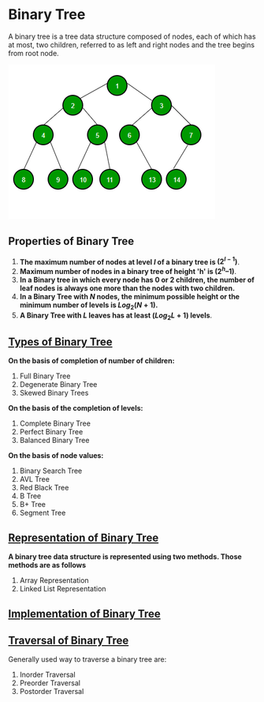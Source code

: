 # Binary Tree

A binary tree is a tree data structure composed of nodes, each of which has at most, two children, referred to as left and right nodes and the tree begins from root node.

![Binary Tree](/assets/images/binary-tree.png)

## Properties of Binary Tree

1. **The maximum number of nodes at level $l$ of a binary tree is $(2^{l - 1})$**.
2. **Maximum number of nodes in a binary tree of height 'h' is $(2^h – 1)$**.
3. **In a Binary tree in which every node has 0 or 2 children, the number of leaf nodes is always one more than the nodes with two children.**
4. **In a Binary Tree with $N$ nodes, the minimum possible height or the minimum number of levels is $Log_2(N+1)$.**
5. **A Binary Tree with $L$ leaves has at least $(Log_2L + 1)$ levels**.

## [Types of Binary Tree](https://www.geeksforgeeks.org/types-of-binary-tree/)

**On the basis of completion of number of children:**
1. Full Binary Tree
2. Degenerate Binary Tree
3. Skewed Binary Trees

**On the basis of the completion of levels:**
1. Complete Binary Tree
2. Perfect Binary Tree
3. Balanced Binary Tree

**On the basis of node values:**
1. Binary Search Tree
2. AVL Tree
3. Red Black Tree
4. B Tree
5. B+ Tree
6. Segment Tree

## [Representation of Binary Tree ](16-Tree/03-Binary-Tree-Representation)
**A binary tree data structure is represented using two methods. Those methods are as follows**
1. Array Representation
2. Linked List Representation

## [Implementation of Binary Tree](16-Tree/04-Binary-Tree-Implementation)

## [Traversal of Binary Tree](16-Tree/05-Binary-Tree-Traversal)
Generally used way to traverse a binary tree are:
1. Inorder Traversal
2. Preorder Traversal
3. Postorder Traversal